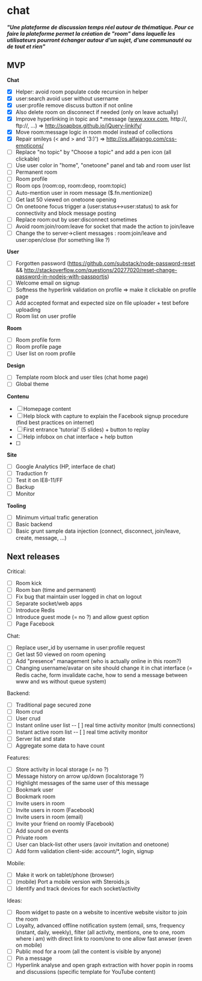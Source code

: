 chat
====

***"Une plateforme de discussion temps réel autour de thématique. Pour ce faire la plateforme permet la création de "room" dans laquelle les utilisateurs pourront échanger autour d'un sujet, d'une communauté ou de tout et rien"***

## MVP

**Chat**
- [x] Helper: avoid room populate code recursion in helper
- [x] user:search avoid user without username
- [x] user:profile remove discuss button if not online
- [x] Also delete room on disconnect if needed (only on leave actually)
- [x] Improve hyperlinking in topic and *:message (www.xxxx.com, http://, ftp://, ...) => http://soapbox.github.io/jQuery-linkify/
- [x] Move room:message logic in room model instead of collections
- [x] Repair smileys (< and > and '3:)') => http://os.alfajango.com/css-emoticons/
- [ ] Replace "no topic" by "Choose a topic" and add a pen icon (all clickable)
- [ ] Use user color in "home", "onetoone" panel and tab and room user list
- [ ] Permanent room
- [ ] Room profile
- [ ] Room ops (room:op, room:deop, room:topic)
- [ ] Auto-mention user in room message ($.fn.mentionize()
- [ ] Get last 50 viewed on onetoone opening
- [ ] On onetoone focus trigger a (user:status<->user:status) to ask for connectivity and block message posting
- [ ] Replace room:out by user:disconnect sometimes
- [ ] Avoid room:join/room:leave for socket that made the action to join/leave
- [ ] Change the to server->client messages : room:join/leave and user:open/close (for something like ?)

**User**
- [ ] Forgotten password (https://github.com/substack/node-password-reset && http://stackoverflow.com/questions/20277020/reset-change-password-in-nodejs-with-passportjs)
- [ ] Welcome email on signup
- [ ] Softness the hyperlink validation on profile => make it clickable on profile page
- [ ] Add accepted format and expected size on file uploader + test before uploading
- [ ] Room list on user profile

**Room**
- [ ] Room profile form
- [ ] Room profile page
- [ ] User list on room profile

**Design**

- [ ] Template room block and user tiles (chat home page)
- [ ] Global theme

**Contenu**
- [ ] Homepage content
- [ ] Help block with capture to explain the Facebook signup procedure (find best practices on internet)
- [ ] First entrance 'tutorial' (5 slides) + button to replay
- [ ] Help infobox on chat interface + help button
- [ ] 

**Site**
- [ ] Google Analytics (HP, interface de chat)
- [ ] Traduction fr
- [ ] Test it on IE8-11/FF
- [ ] Backup
- [ ] Monitor

**Tooling**
- [ ] Minimum virtual trafic generation
- [ ] Basic backend
- [ ] Basic grunt sample data injection (connect, disconnect, join/leave, create, message, ...)

## Next releases

Critical:
- [ ] Room kick
- [ ] Room ban (time and permanent)
- [ ] Fix bug that maintain user logged in chat on logout
- [ ] Separate socket/web apps
- [ ] Introduce Redis
- [ ] Introduce guest mode (= no ?) and allow guest option
- [ ] Page Facebook

Chat:
- [ ] Replace user_id by username in user:profile request
- [ ] Get last 50 viewed on room opening
- [ ] Add "presence" management (who is actually online in this room?)
- [ ] Changing username/avatar on site should change it in chat interface (= Redis cache, form invalidate cache, how to send a message between www and ws without queue system)

Backend:
- [ ] Traditional page secured zone
- [ ] Room crud
- [ ] User crud
- [ ] Instant online user list
-- [ ] real time activity monitor (multi connections)
- [ ] Instant active room list
-- [ ] real time activity monitor
- [ ] Server list and state
- [ ] Aggregate some data to have count 

Features:
- [ ] Store activity in local storage (= no ?)
- [ ] Message history on arrow up/down (localstorage ?)
- [ ] Highlight messages of the same user of this message
- [ ] Bookmark user
- [ ] Bookmark room
- [ ] Invite users in room
- [ ] Invite users in room (Facebook)
- [ ] Invite users in room (email)
- [ ] Invite your friend on roomly (Facebook)
- [ ] Add sound on events
- [ ] Private room
- [ ] User can black-list other users (avoir invitation and onetoone)
- [ ] Add form validation client-side: account/*, login, signup

Mobile:
- [ ] Make it work on tablet/phone (browser)
- [ ] (mobile) Port a mobile version with Steroids.js
- [ ] Identify and track devices for each socket/activity

Ideas:
- [ ] Room widget to paste on a website to incentive website visitor to join the room
- [ ] Loyalty, advanced offline notification system (email, sms, frequency (instant, daily, weekly), filter (all activity, mentions, one to one, room where i am) with direct link to room/one to one allow fast anwser (even on mobile)
- [ ] Public mod for a room (all the content is visible by anyone)
- [ ] Pin a message
- [ ] Hyperlink analyse and open graph extraction with hover popin in rooms and discussions (specific template for YouTube content)
